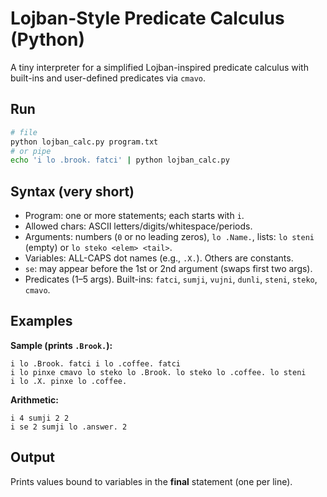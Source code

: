 # Lojban-Style Predicate Calculus (Python)

A tiny interpreter for a simplified Lojban-inspired predicate calculus with built-ins and user-defined predicates via `cmavo`.

## Run
```bash
# file
python lojban_calc.py program.txt
# or pipe
echo 'i lo .brook. fatci' | python lojban_calc.py
```

## Syntax (very short)
- Program: one or more statements; each starts with `i`.
- Allowed chars: ASCII letters/digits/whitespace/periods.
- Arguments: numbers (`0` or no leading zeros), `lo .Name.`, lists: `lo steni` (empty) or `lo steko <elem> <tail>`.
- Variables: ALL-CAPS dot names (e.g., `.X.`). Others are constants.
- `se`: may appear before the 1st or 2nd argument (swaps first two args).
- Predicates (1–5 args). Built-ins: `fatci`, `sumji`, `vujni`, `dunli`, `steni`, `steko`, `cmavo`.

## Examples
**Sample (prints `.Brook.`):**
```
i lo .Brook. fatci i lo .coffee. fatci
i lo pinxe cmavo lo steko lo .Brook. lo steko lo .coffee. lo steni
i lo .X. pinxe lo .coffee.
```

**Arithmetic:**
```
i 4 sumji 2 2
i se 2 sumji lo .answer. 2
```

## Output
Prints values bound to variables in the **final** statement (one per line).
